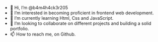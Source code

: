 - 👋 Hi, I’m @b4m4h4ck3r205
- 👀 I’m interested in becoming proficient in frontend web development. 
- 🌱 I’m currently learning Html, Css and JavaScript.
- 💞️ I’m looking to collaborate on different projects and building a solid portfolio.
- 📫 How to reach me, on Github.

<!---
b4m4h4ck3r205/b4m4h4ck3r205 is a ✨ special ✨ repository because its `README.md` (this file) appears on your GitHub profile.
You can click the Preview link to take a look at your changes.
--->
